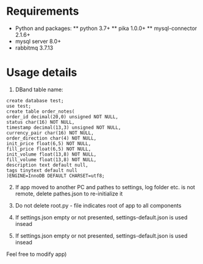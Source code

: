 # Requirements
* Python and packages:
** python 3.7+
** pika 1.0.0+
** mysql-connector 2.1.6+
* mysql server 8.0+
* rabbitmq 3.7.13

# Usage details
1. DBand table name:
```
create database test;
use test;
create table order_notes(
order_id decimal(20,0) unsigned NOT NULL,
status char(16) NOT NULL,
timestamp decimal(13,3) unsigned NOT NULL,
currency_pair char(16) NOT NULL,
order_direction char(4) NOT NULL,
init_price float(6,5) NOT NULL,
fill_price float(6,5) NOT NULL,
init_volume float(13,8) NOT NULL,
fill_volume float(13,8) NOT NULL,
description text default null,
tags tinytext default null
)ENGINE=InnoDB DEFAULT CHARSET=utf8;
```
2. If app moved to another PC and pathes to settings, log folder etc. is not remote, delete pathes.json to re-initialize it

3. Do not delete root.py - file indicates root of app to all components

4. If settings.json empty or not presented, settings-default.json is used insead

5. If settings.json empty or not presented, settings-default.json is used insead

Feel free to modify app)
